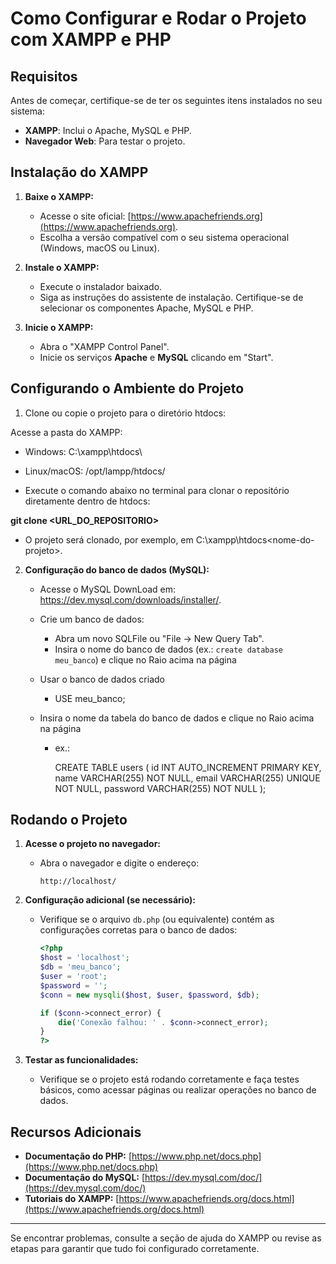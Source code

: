 # Como Configurar e Rodar o Projeto com XAMPP e PHP

## Requisitos

Antes de começar, certifique-se de ter os seguintes itens instalados no seu sistema:
- **XAMPP**: Inclui o Apache, MySQL e PHP.
- **Navegador Web**: Para testar o projeto.

## Instalação do XAMPP

1. **Baixe o XAMPP:**
   - Acesse o site oficial: [https://www.apachefriends.org](https://www.apachefriends.org).
   - Escolha a versão compatível com o seu sistema operacional (Windows, macOS ou Linux).

2. **Instale o XAMPP:**
   - Execute o instalador baixado.
   - Siga as instruções do assistente de instalação. Certifique-se de selecionar os componentes Apache, MySQL e PHP.

3. **Inicie o XAMPP:**
   - Abra o "XAMPP Control Panel".
   - Inicie os serviços **Apache** e **MySQL** clicando em "Start".

## Configurando o Ambiente do Projeto

1. Clone ou copie o projeto para o diretório htdocs:

Acesse a pasta do XAMPP:

- Windows: C:\xampp\htdocs\

- Linux/macOS: /opt/lampp/htdocs/

- Execute o comando abaixo no terminal para clonar o repositório diretamente dentro de htdocs:

**git clone <URL_DO_REPOSITORIO>**

- O projeto será clonado, por exemplo, em C:\xampp\htdocs\<nome-do-projeto>.

2. **Configuração do banco de dados (MySQL):** 
   - Acesse o MySQL DownLoad em: https://dev.mysql.com/downloads/installer/.
   - Crie um banco de dados:
     - Abra um novo SQLFile ou "File -> New Query Tab".
     - Insira o nome do banco de dados (ex.: `create database meu_banco`) e clique no Raio acima na página

   - Usar o banco de dados criado
   
      - USE meu_banco;

   - Insira o nome da tabela do banco de dados e clique no Raio acima na página
   
      - ex.:
     
         CREATE TABLE users (
             id INT AUTO_INCREMENT PRIMARY KEY,
             name VARCHAR(255) NOT NULL,
             email VARCHAR(255) UNIQUE NOT NULL,
             password VARCHAR(255) NOT NULL
         );

## Rodando o Projeto

1. **Acesse o projeto no navegador:**
   - Abra o navegador e digite o endereço:
     ```
     http://localhost/
     ```

2. **Configuração adicional (se necessário):**
   - Verifique se o arquivo `db.php` (ou equivalente) contém as configurações corretas para o banco de dados:
     ```php
     <?php
     $host = 'localhost';
     $db = 'meu_banco';
     $user = 'root';
     $password = '';
     $conn = new mysqli($host, $user, $password, $db);

     if ($conn->connect_error) {
         die('Conexão falhou: ' . $conn->connect_error);
     }
     ?>
     ```

3. **Testar as funcionalidades:**
   - Verifique se o projeto está rodando corretamente e faça testes básicos, como acessar páginas ou realizar operações no banco de dados.

## Recursos Adicionais

- **Documentação do PHP:** [https://www.php.net/docs.php](https://www.php.net/docs.php)
- **Documentação do MySQL:** [https://dev.mysql.com/doc/](https://dev.mysql.com/doc/)
- **Tutoriais do XAMPP:** [https://www.apachefriends.org/docs.html](https://www.apachefriends.org/docs.html)

---

Se encontrar problemas, consulte a seção de ajuda do XAMPP ou revise as etapas para garantir que tudo foi configurado corretamente.

